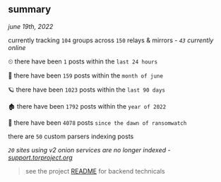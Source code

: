 
## summary
_june 19th, 2022_

currently tracking `104` groups across `150` relays & mirrors - _`43` currently online_

⏲ there have been `1` posts within the `last 24 hours`

🦈 there have been `159` posts within the `month of june`

🪐 there have been `1023` posts within the `last 90 days`

🏚 there have been `1792` posts within the `year of 2022`

🦕 there have been `4078` posts `since the dawn of ransomwatch`

there are `50` custom parsers indexing posts

_`20` sites using v2 onion services are no longer indexed - [support.torproject.org](https://support.torproject.org/onionservices/v2-deprecation/)_

> see the project [README](https://github.com/joshhighet/ransomwatch#ransomwatch--) for backend technicals
